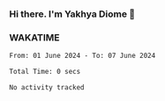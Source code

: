 ### Hi there. I'm Yakhya Diome 👋

### WAKATIME
<!--START_SECTION:waka-->

```txt
From: 01 June 2024 - To: 07 June 2024

Total Time: 0 secs

No activity tracked
```

<!--END_SECTION:waka-->
